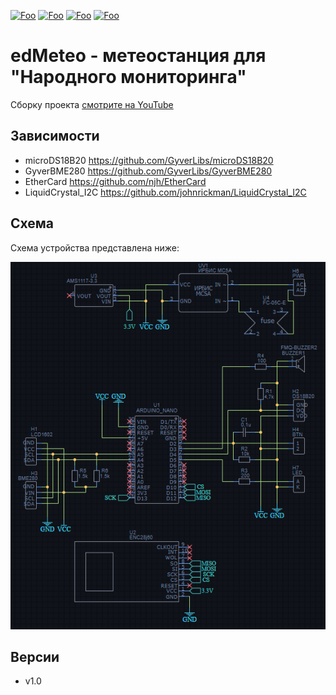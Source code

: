 [![Foo](https://img.shields.io/badge/version-1.0-brightgreen)](#versions)
[![Foo](https://img.shields.io/badge/website-eternaldev.ru-red)](https://eternaldev.ru)
[![Foo](https://img.shields.io/badge/Telegram-eternaldev__ru-blue)](https://t.me/eternaldev_ru)
[![Foo](https://img.shields.io/youtube/views/HI4E4ZCWdIk?style=social)](https://www.youtube.com/watch?v=rogzjjBFvnY)

# edMeteo - метеостанция для "Народного мониторинга"

Сборку проекта [смотрите на YouTube](https://www.youtube.com/watch?v=rogzjjBFvnY) 

## Зависимости

- microDS18B20 https://github.com/GyverLibs/microDS18B20
- GyverBME280 https://github.com/GyverLibs/GyverBME280
- EtherCard https://github.com/njh/EtherCard
- LiquidCrystal_I2C https://github.com/johnrickman/LiquidCrystal_I2C

## Схема
Схема устройства представлена ниже:

![scheme](/docs/circuit.png)

<a id="versions"></a>
## Версии
- v1.0